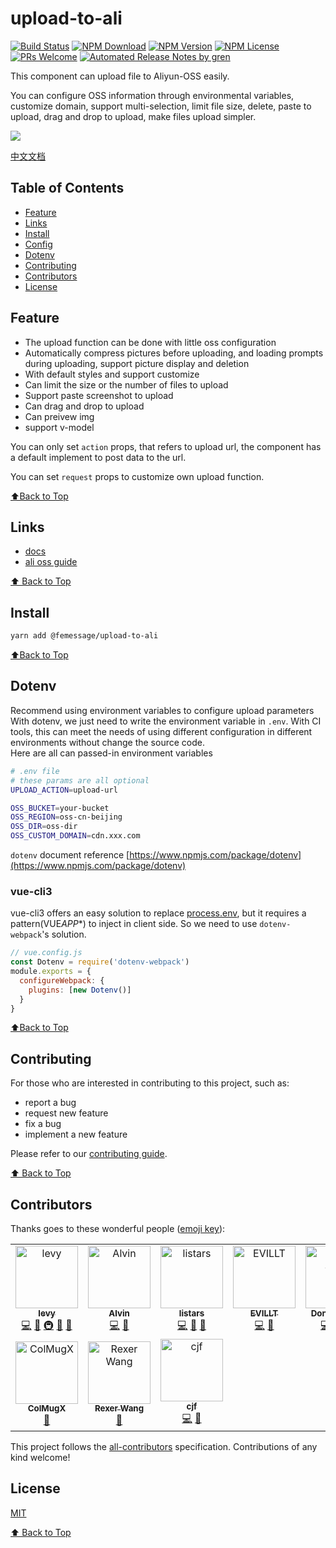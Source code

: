 # upload-to-ali

[![Build Status](https://badgen.net/travis/FEMessage/upload-to-ali/master)](https://travis-ci.com/FEMessage/upload-to-ali)
[![NPM Download](https://badgen.net/npm/dm/@femessage/upload-to-ali)](https://www.npmjs.com/package/@femessage/upload-to-ali)
[![NPM Version](https://badgen.net/npm/v/@femessage/upload-to-ali)](https://www.npmjs.com/package/@femessage/upload-to-ali)
[![NPM License](https://badgen.net/npm/license/@femessage/upload-to-ali)](https://github.com/FEMessage/upload-to-ali/blob/master/LICENSE)
[![PRs Welcome](https://img.shields.io/badge/PRs-welcome-brightgreen.svg)](https://github.com/FEMessage/upload-to-ali/pulls)
[![Automated Release Notes by gren](https://img.shields.io/badge/%F0%9F%A4%96-release%20notes-00B2EE.svg)](https://github-tools.github.io/github-release-notes/)

This component can upload file to Aliyun-OSS easily.

You can configure OSS information through environmental variables, customize domain, support multi-selection, limit file size, delete, paste to upload, drag and drop to upload, make files upload simpler.

![](https://i.loli.net/2019/11/15/UZ2P7wR83GiDXky.gif)

[中文文档](./README-zh.md)

## Table of Contents

- [Feature](#feature)
- [Links](#links)
- [Install](#install)
- [Config](#config)
- [Dotenv](#dotenv)
- [Contributing](#contributing)
- [Contributors](#contributors)
- [License](#license)

## Feature

- The upload function can be done with little oss configuration
- Automatically compress pictures before uploading, and loading prompts during uploading, support picture display and deletion
- With default styles and support customize
- Can limit the size or the number of files to upload
- Support paste screenshot to upload
- Can drag and drop to upload
- Can preivew img
- support v-model

You can only set `action` props, that refers to upload url, the component has a default implement to post data to the url.

You can set `request` props to customize own upload function.

[⬆Back to Top](#table-of-contents)

## Links

- [docs](https://FEMessage.github.io/upload-to-ali/)
- [ali oss guide](docs/ali-oss-guide.md)

[⬆ Back to Top](#table-of-contents)

## Install

```bash
yarn add @femessage/upload-to-ali
```

[⬆Back to Top](#table-of-contents)

## Dotenv

Recommend using environment variables to configure upload parameters<br />With dotenv, we just need to write the environment variable in `.env`. With CI tools, this can meet the needs of using different configuration in different environments without change the source code.<br />Here are all can passed-in environment variables

```sh
# .env file
# these params are all optional
UPLOAD_ACTION=upload-url

OSS_BUCKET=your-bucket
OSS_REGION=oss-cn-beijing
OSS_DIR=oss-dir
OSS_CUSTOM_DOMAIN=cdn.xxx.com
```

`dotenv` document reference [https://www.npmjs.com/package/dotenv](https://www.npmjs.com/package/dotenv)

### vue-cli3

vue-cli3 offers an easy solution to replace [process.env](https://cli.vuejs.org/zh/guide/mode-and-env.html#%E6%A8%A1%E5%BC%8F), but it requires a pattern(VUE*APP*\*) to inject in client side. So we need to use `dotenv-webpack`'s solution.

```js
// vue.config.js
const Dotenv = require('dotenv-webpack')
module.exports = {
  configureWebpack: {
    plugins: [new Dotenv()]
  }
}
```

[⬆Back to Top](#table-of-contents)

## Contributing

For those who are interested in contributing to this project, such as:

- report a bug
- request new feature
- fix a bug
- implement a new feature

Please refer to our [contributing guide](https://github.com/FEMessage/.github/blob/master/CONTRIBUTING.md).

[⬆ Back to Top](#table-of-contents)

## Contributors

Thanks goes to these wonderful people ([emoji key](https://allcontributors.org/docs/en/emoji-key)):

<!-- ALL-CONTRIBUTORS-LIST:START - Do not remove or modify this section -->
<!-- prettier-ignore-start -->
<!-- markdownlint-disable -->
<table>
  <tr>
    <td align="center"><a href="http://levy.work"><img src="https://avatars3.githubusercontent.com/u/9384365?v=4" width="100px;" alt="levy"/><br /><sub><b>levy</b></sub></a><br /><a href="https://github.com/FEMessage/upload-to-ali/commits?author=levy9527" title="Code">💻</a> <a href="https://github.com/FEMessage/upload-to-ali/pulls?q=is%3Apr+reviewed-by%3Alevy9527" title="Reviewed Pull Requests">👀</a> <a href="#infra-levy9527" title="Infrastructure (Hosting, Build-Tools, etc)">🚇</a> <a href="#blog-levy9527" title="Blogposts">📝</a> <a href="#ideas-levy9527" title="Ideas, Planning, & Feedback">🤔</a></td>
    <td align="center"><a href="https://github.com/Alvin-Liu"><img src="https://avatars0.githubusercontent.com/u/11909145?v=4" width="100px;" alt="Alvin"/><br /><sub><b>Alvin</b></sub></a><br /><a href="https://github.com/FEMessage/upload-to-ali/commits?author=Alvin-Liu" title="Code">💻</a> <a href="https://github.com/FEMessage/upload-to-ali/pulls?q=is%3Apr+reviewed-by%3AAlvin-Liu" title="Reviewed Pull Requests">👀</a></td>
    <td align="center"><a href="https://github.com/listars"><img src="https://avatars2.githubusercontent.com/u/20613509?v=4" width="100px;" alt="listars"/><br /><sub><b>listars</b></sub></a><br /><a href="https://github.com/FEMessage/upload-to-ali/commits?author=listars" title="Code">💻</a> <a href="https://github.com/FEMessage/upload-to-ali/pulls?q=is%3Apr+reviewed-by%3Alistars" title="Reviewed Pull Requests">👀</a> <a href="https://github.com/FEMessage/upload-to-ali/commits?author=listars" title="Documentation">📖</a></td>
    <td align="center"><a href="https://evila.me"><img src="https://avatars3.githubusercontent.com/u/19513289?v=4" width="100px;" alt="EVILLT"/><br /><sub><b>EVILLT</b></sub></a><br /><a href="https://github.com/FEMessage/upload-to-ali/commits?author=evillt" title="Code">💻</a> <a href="https://github.com/FEMessage/upload-to-ali/commits?author=evillt" title="Documentation">📖</a></td>
    <td align="center"><a href="https://donaldshen.github.io/portfolio"><img src="https://avatars3.githubusercontent.com/u/19591950?v=4" width="100px;" alt="Donald Shen"/><br /><sub><b>Donald Shen</b></sub></a><br /><a href="https://github.com/FEMessage/upload-to-ali/commits?author=donaldshen" title="Code">💻</a> <a href="https://github.com/FEMessage/upload-to-ali/commits?author=donaldshen" title="Documentation">📖</a> <a href="https://github.com/FEMessage/upload-to-ali/commits?author=donaldshen" title="Tests">⚠️</a></td>
    <td align="center"><a href="http://67.216.223.155/resume/"><img src="https://avatars3.githubusercontent.com/u/26338853?v=4" width="100px;" alt="OuZuYu"/><br /><sub><b>OuZuYu</b></sub></a><br /><a href="https://github.com/FEMessage/upload-to-ali/issues?q=author%3AOuZuYu" title="Bug reports">🐛</a></td>
    <td align="center"><a href="https://justcodeit.fun"><img src="https://avatars1.githubusercontent.com/u/18013127?v=4" width="100px;" alt="轻剑快马"/><br /><sub><b>轻剑快马</b></sub></a><br /><a href="https://github.com/FEMessage/upload-to-ali/commits?author=xrr2016" title="Documentation">📖</a></td>
  </tr>
  <tr>
    <td align="center"><a href="https://colmugx.github.io"><img src="https://avatars1.githubusercontent.com/u/21327913?v=4" width="100px;" alt="ColMugX"/><br /><sub><b>ColMugX</b></sub></a><br /><a href="https://github.com/FEMessage/upload-to-ali/issues?q=author%3Acolmugx" title="Bug reports">🐛</a></td>
    <td align="center"><a href="https://rexer.wang"><img src="https://avatars2.githubusercontent.com/u/15629940?v=4" width="100px;" alt="Rexer Wang"/><br /><sub><b>Rexer Wang</b></sub></a><br /><a href="https://github.com/FEMessage/upload-to-ali/issues?q=author%3Arexerwang" title="Bug reports">🐛</a></td>
    <td align="center"><a href="http://www.ccc1996.cn"><img src="https://avatars1.githubusercontent.com/u/20502762?v=4" width="100px;" alt="cjf"/><br /><sub><b>cjf</b></sub></a><br /><a href="https://github.com/FEMessage/upload-to-ali/commits?author=cjfff" title="Code">💻</a> <a href="https://github.com/FEMessage/upload-to-ali/commits?author=cjfff" title="Documentation">📖</a></td>
  </tr>
</table>

<!-- markdownlint-enable -->
<!-- prettier-ignore-end -->
<!-- ALL-CONTRIBUTORS-LIST:END -->

This project follows the [all-contributors](https://github.com/all-contributors/all-contributors) specification. Contributions of any kind welcome!

## License

[MIT](./LICENSE)

[⬆ Back to Top](#table-of-contents)
